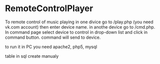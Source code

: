RemoteControlPlayer
===================
To remote control of music playing in one divice go to /play.php (you need vk.com account) 
then enter device name. in anothe device go to /cmd.php.
In command page select device to control in drop-down list and click in command button. command will send to device.

to run it in PC you need apache2, php5, mysql

table in sql create manualy
